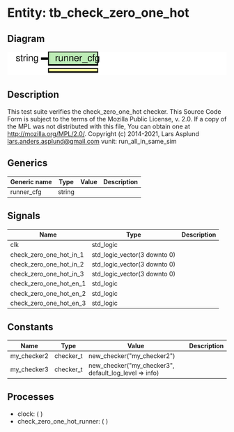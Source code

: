# Entity: tb_check_zero_one_hot

## Diagram

![Diagram](tb_check_zero_one_hot.svg "Diagram")
## Description

This test suite verifies the check_zero_one_hot checker.
This Source Code Form is subject to the terms of the Mozilla Public
License, v. 2.0. If a copy of the MPL was not distributed with this file,
You can obtain one at http://mozilla.org/MPL/2.0/.
Copyright (c) 2014-2021, Lars Asplund lars.anders.asplund@gmail.com
vunit: run_all_in_same_sim
## Generics

| Generic name | Type   | Value | Description |
| ------------ | ------ | ----- | ----------- |
| runner_cfg   | string |       |             |
## Signals

| Name                     | Type                         | Description |
| ------------------------ | ---------------------------- | ----------- |
| clk                      | std_logic                    |             |
| check_zero_one_hot_in_1  | std_logic_vector(3 downto 0) |             |
|  check_zero_one_hot_in_2 | std_logic_vector(3 downto 0) |             |
|  check_zero_one_hot_in_3 | std_logic_vector(3 downto 0) |             |
| check_zero_one_hot_en_1  | std_logic                    |             |
|  check_zero_one_hot_en_2 | std_logic                    |             |
|  check_zero_one_hot_en_3 | std_logic                    |             |
## Constants

| Name        | Type      | Value                                                  | Description |
| ----------- | --------- | ------------------------------------------------------ | ----------- |
| my_checker2 | checker_t |  new_checker("my_checker2")                            |             |
| my_checker3 | checker_t |  new_checker("my_checker3", default_log_level => info) |             |
## Processes
- clock: (  )
- check_zero_one_hot_runner: (  )
